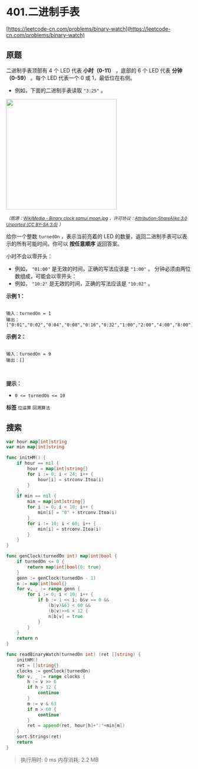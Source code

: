 # 401.二进制手表
[https://leetcode-cn.com/problems/binary-watch](https://leetcode-cn.com/problems/binary-watch) 
## 原题
二进制手表顶部有 4 个 LED 代表 **小时（0-11）** ，底部的 6 个 LED 代表 **分钟（0-59）** 。每个 LED 代表一个 0 或 1，最低位在右侧。
- 例如，下面的二进制手表读取 `"3:25"` 。
<img src="https://assets.leetcode-cn.com/aliyun-lc-upload/uploads/2021/03/29/binary_clock_samui_moon.jpg" style="height: 300px; width" />

<small> *（图源：<a href="https://commons.m.wikimedia.org/wiki/File:Binary_clock_samui_moon.jpg">WikiMedia - Binary clock samui moon.jpg</a> ，许可协议：<a href="https://creativecommons.org/licenses/by-sa/3.0/deed.en">Attribution-ShareAlike 3.0 Unported (CC BY-SA 3.0)</a> ）* </small>

给你一个整数 `turnedOn` ，表示当前亮着的 LED 的数量，返回二进制手表可以表示的所有可能时间。你可以 **按任意顺序** 返回答案。

小时不会以零开头：
- 例如， `"01:00"` 是无效的时间，正确的写法应该是 `"1:00"` 。
分钟必须由两位数组成，可能会以零开头：
- 例如， `"10:2"` 是无效的时间，正确的写法应该是 `"10:02"` 。
 

 **示例 1：** 

```

输入：turnedOn = 1
输出：["0:01","0:02","0:04","0:08","0:16","0:32","1:00","2:00","4:00","8:00"]

```
 **示例 2：** 

```

输入：turnedOn = 9
输出：[]

```
 

 **提示：** 
-  `0 <= turnedOn <= 10` 
 
**标签**
`位运算` `回溯算法` 


## 搜索
```go
var hour map[int]string
var min map[int]string

func initHM() {
	if hour == nil {
		hour = map[int]string{}
		for i := 0; i < 24; i++ {
			hour[i] = strconv.Itoa(i)
		}
	}
	if min == nil {
		min = map[int]string{}
		for i := 0; i < 10; i++ {
			min[i] = "0" + strconv.Itoa(i)
		}
		for i := 10; i < 60; i++ {
			min[i] = strconv.Itoa(i)
		}
	}
}

func genClock(turnedOn int) map[int]bool {
	if turnedOn <= 0 {
		return map[int]bool{0: true}
	}
	genn := genClock(turnedOn - 1)
	n := map[int]bool{}
	for v, _ := range genn {
		for i := 0; i < 10; i++ {
			if b := 1 << i; b&v == 0 &&
				(b|v)&63 < 60 &&
				(b|v)>>6 < 12 {
				n[b|v] = true
			}
		}
	}
	return n
}

func readBinaryWatch(turnedOn int) (ret []string) {
	initHM()
	ret = []string{}
	clocks := genClock(turnedOn)
	for v, _ := range clocks {
		h := v >> 6
		if h > 12 {
			continue
		}
		m := v & 63
		if m > 60 {
			continue
		}
		ret = append(ret, hour[h]+":"+min[m])
	}
	sort.Strings(ret)
	return
}
```
>执行用时: 0 ms
内存消耗: 2.2 MB

